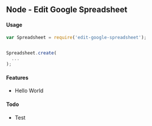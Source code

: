 ## Node - Edit Google Spreadsheet

#### Usage

``` js
var Spreadsheet = require('edit-google-spreadsheet');


Spreadsheet.create(
  ...
);


```

#### Features

* Hello World

#### Todo

* Test
